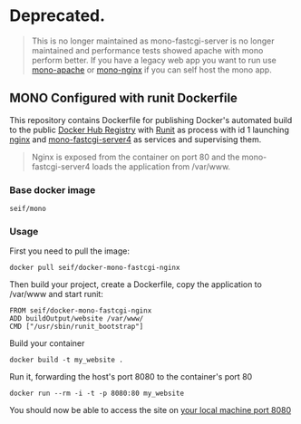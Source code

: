 # Deprecated.

> This is no longer maintained as mono-fastcgi-server is no longer maintained and performance tests showed apache with mono perform better. If you have a legacy web app you want to run use [mono-apache](https://hub.docker.com/r/seif/mono-apache/) or [mono-nginx](https://hub.docker.com/r/seif/mono-nginx/) if you can self host the mono app.

## MONO Configured with runit Dockerfile

This repository contains Dockerfile for publishing Docker's automated build to the public [Docker Hub Registry](https://registry.hub.docker.com/) with [Runit](http://smarden.org/runit/) as process with id 1 launching [nginx](http://wiki.nginx.org/Main) and [mono-fastcgi-server4](http://www.mono-project.com/docs/web/fastcgi/) as services and supervising them.

> Nginx is exposed from the container on port 80 and the mono-fastcgi-server4 loads the application from /var/www.

### Base docker image

    seif/mono

### Usage

First you need to pull the image:

    docker pull seif/docker-mono-fastcgi-nginx

Then build your project, create a Dockerfile, copy the application to /var/www and start runit:

    FROM seif/docker-mono-fastcgi-nginx
    ADD buildOutput/website /var/www/
    CMD ["/usr/sbin/runit_bootstrap"]

Build your container

    docker build -t my_website .

Run it, forwarding the host's port 8080 to the container's port 80

    docker run --rm -i -t -p 8080:80 my_website

You should now be able to access the site on [your local machine port 8080](http://localhost:8080/)
